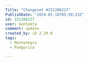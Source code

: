 ```yaml
---
Title: "Changeset #151390227"
PublishDate: "2024-05-16T05:50:23Z"
id: 151390227
user: kentakta
comment: update
created_by: iD 2.29.0
tags:
  - Montenegro
  - Podgorica

---
```

